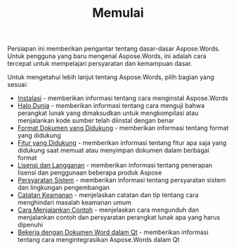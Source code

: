 ﻿---
title: Memulai
second_title: Aspose.Words untuk C++
articleTitle: Memulai
linktitle: Memulai
type: docs
description: "Gunakan pengantar ini untuk Aspose.Words untuk C++ dasar-dasar untuk mulai menyadari nilai Aspose.Words untuk bisnis Anda."
weight: 10
url: /id/cpp/getting-started/
---

Persiapan ini memberikan pengantar tentang dasar-dasar Aspose.Words. Untuk pengguna yang baru mengenal Aspose.Words, ini adalah cara tercepat untuk mempelajari persyaratan dan kemampuan dasar.

Untuk mengetahui lebih lanjut tentang Aspose.Words, pilih bagian yang sesuai:

- [Instalasi](/words/cpp/installation/) - memberikan informasi tentang cara menginstal Aspose.Words
- [Halo Dunia](/words/cpp/hello-world/) - memberikan informasi tentang cara menguji bahwa perangkat lunak yang dimaksudkan untuk mengkompilasi atau menjalankan kode sumber telah diinstal dengan benar
- [Format Dokumen yang Didukung](/words/cpp/supported-document-formats/) - memberikan informasi tentang format yang didukung
- [Fitur yang Didukung](/words/cpp/features/) - memberikan informasi tentang fitur apa saja yang didukung saat memuat atau menyimpan dokumen dalam berbagai format
- [Lisensi dan Langganan](/words/cpp/licensing/) - memberikan informasi tentang penerapan lisensi dan penggunaan beberapa produk Aspose
- [Persyaratan Sistem](/words/cpp/system-requirements/) - memberikan informasi tentang persyaratan sistem dan lingkungan pengembangan
- [Catatan Keamanan](/words/cpp/security/) - menjelaskan catatan dan tip tentang cara menghindari masalah keamanan umum
- [Cara Menjalankan Contoh](/words/cpp/how-to-run-the-examples/) - menjelaskan cara mengunduh dan menjalankan contoh dan persyaratan perangkat lunak apa yang harus dipenuhi
- [Bekerja dengan Dokumen Word dalam Qt](/words/cpp/work-with-word-documents-in-qt/) - memberikan informasi tentang cara mengintegrasikan Aspose.Words dalam Qt
